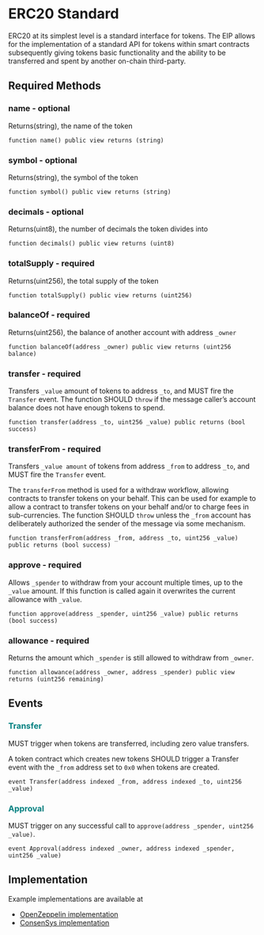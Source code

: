 # ERC20 Standard
ERC20 at its simplest level is a standard interface for tokens. The EIP allows for the implementation of a standard API for tokens within smart contracts subsequently giving tokens basic functionality and the ability to be transferred and spent by another on-chain third-party. 

## Required Methods
### **name** - optional
Returns(string), the name of the token
```
function name() public view returns (string)
```
### **symbol** - optional
Returns(string), the symbol of the token
```
function symbol() public view returns (string)
```
### **decimals** - optional
Returns(uint8), the number of decimals the token divides into
```
function decimals() public view returns (uint8)
```
### **totalSupply** - required
Returns(uint256), the total supply of the token
```
function totalSupply() public view returns (uint256)
```
### **balanceOf** - required
Returns(uint256), the balance of another account with address `_owner`
```
function balanceOf(address _owner) public view returns (uint256 balance)
```
### **transfer** - required
Transfers `_value` amount of tokens to address `_to`, and MUST fire the `Transfer` event. The function SHOULD `throw` if the message caller’s account balance does not have enough tokens to spend.
```
function transfer(address _to, uint256 _value) public returns (bool success)
```
### **transferFrom** - required
Transfers `_value amount` of tokens from address `_from` to address `_to`, and MUST fire the `Transfer` event.

The `transferFrom` method is used for a withdraw workflow, allowing contracts to transfer tokens on your behalf. This can be used for example to allow a contract to transfer tokens on your behalf and/or to charge fees in sub-currencies. The function SHOULD `throw` unless the `_from` account has deliberately authorized the sender of the message via some mechanism.
```
function transferFrom(address _from, address _to, uint256 _value) public returns (bool success)
```
### **approve** - required
Allows `_spender` to withdraw from your account multiple times, up to the `_value` amount. If this function is called again it overwrites the current allowance with `_value`.
```
function approve(address _spender, uint256 _value) public returns (bool success)
```
### **allowance** - required
Returns the amount which `_spender` is still allowed to withdraw from `_owner`.
```
function allowance(address _owner, address _spender) public view returns (uint256 remaining)
```
## Events
### **<span style="color:teal">Transfer</span>**
MUST trigger when tokens are transferred, including zero value transfers.

A token contract which creates new tokens SHOULD trigger a Transfer event with the `_from` address set to `0x0` when tokens are created.
```
event Transfer(address indexed _from, address indexed _to, uint256 _value)
```
### **<span style="color:teal">Approval</span>**
MUST trigger on any successful call to `approve(address _spender, uint256 _value)`.
```
event Approval(address indexed _owner, address indexed _spender, uint256 _value)
```
## Implementation
Example implementations are available at
- [OpenZeppelin implementation](https://github.com/OpenZeppelin/openzeppelin-solidity/blob/9b3710465583284b8c4c5d2245749246bb2e0094/contracts/token/ERC20/ERC20.sol)
- [ConsenSys implementation](https://github.com/ConsenSys/Tokens/blob/fdf687c69d998266a95f15216b1955a4965a0a6d/contracts/eip20/EIP20.sol)
